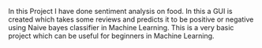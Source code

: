In this Project I have done sentiment analysis on food. In this a GUI is created which takes some reviews and predicts it to be positive or negative using Naive bayes classifier in Machine Learning. This is a very basic project which can be useful for beginners in Machine Learning.
